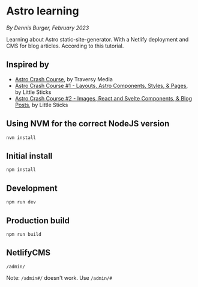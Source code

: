 # Astro learning

*By Dennis Burger, February 2023*

Learning about Astro static-site-generator. With a Netlify deployment and CMS for blog articles. According to this tutorial.

## Inspired by

* [Astro Crash Course](https://www.youtube.com/watch?v=Oi9z5gfIHJs), by Traversy Media
* [Astro Crash Course #1 - Layouts, Astro Components, Styles, & Pages](https://www.youtube.com/watch?v=cbYr75_R15M), by Little Sticks
* [Astro Crash Course #2 - Images, React and Svelte Components, & Blog Posts](https://www.youtube.com/watch?v=xcDUpe1NfCQ), by Little Sticks

## Using NVM for the correct NodeJS version

    nvm install

## Initial install

    npm install

## Development

    npm run dev

## Production build

    npm run build

## NetlifyCMS

    /admin/

Note: `/admin#/` doesn't work. Use `/admin/#`